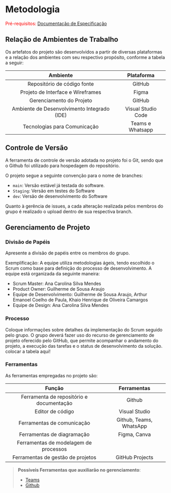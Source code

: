 
# Metodologia

<span style="color:red">Pré-requisitos: <a href="2-Especificação do Projeto.md"> Documentação de Especificação</a></span>



## Relação de Ambientes de Trabalho

Os artefatos do projeto são desenvolvidos a partir de diversas plataformas e a relação dos ambientes com seu respectivo propósito, conforme a tabela a seguir: 


|                   Ambiente                  |     Plataforma     |
|:-------------------------------------------:|:------------------:|
| Repositório de código fonte                 | GitHub             |
| Projeto de Interface e Wireframes           | Figma              |
| Gerenciamento do Projeto                    | GitHub             |
| Ambiente de Desenvolvimento Integrado (IDE) | Visual Studio Code |
| Tecnologias para Comunicação                | Teams e Whatsapp   |

## Controle de Versão

A ferramenta de controle de versão adotada no projeto foi o Git, sendo que o Github foi utilizado para hospedagem do repositório. 


O projeto segue a seguinte convenção para o nome de branches:

- `main`: Versão estável já testada do software.
- `Staging`: Versão em testes do Software
- `dev`: Versão de desenvolvimento do Software

Quanto à gerência de issues, a cada alteração realizada pelos membros do grupo é realizado o upload dentro de sua respectiva branch.



## Gerenciamento de Projeto

### Divisão de Papéis

Apresente a divisão de papéis entre os membros do grupo.

Exemplificação: A equipe utiliza metodologias ágeis, tendo escolhido o Scrum como base para definição do processo de desenvolvimento. A equipe está organizada da seguinte maneira:

- Scrum Master: Ana  Carolina Silva Mendes
- Product Owner: Guilherme de Sousa Araujo
- Equipe de Desenvolvimento: Guilherme de Sousa Araujo,  Arthur Emanoel Coelho de Paula, Khaio Henrique de Oliveira Camargos
- Equipe de Design: Ana Carolina Silva Mendes 



### Processo

Coloque  informações sobre detalhes da implementação do Scrum seguido pelo grupo. O grupo deverá fazer uso do recurso de gerenciamento de projeto oferecido pelo GitHub, que permite acompanhar o andamento do projeto, a execução das tarefas e o status de desenvolvimento da solução.
colocar a tabela aqui!


### Ferramentas

As ferramentas empregadas no projeto são:



|                  Função                  |               Ferramentas               |
|:----------------------------------------:|:---------------------------------------:|
| Ferramenta de repositório e documentação | Github                                  |
| Editor de código                         | Visual Studio                           |
| Ferramentas de comunicação               | Github,  Teams, WhatsApp                |
| Ferramentas de diagramação               | Figma, Canva                            |
| Ferramentas de modelagem de processos    |                                         |
| Ferramentas de gestão de projetos        | GitHub Projects                         |
 
> **Possíveis Ferramentas que auxiliarão no gerenciamento**: 
> - [Teams](https://bit.ly/3s99AnH)
> - [Github](https://github.com/ICEI-PUC-Minas-PMV-ADS/pmv-ads-2023-1-e3-proj-mov-t7-lembree2-0)
